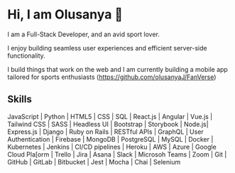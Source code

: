 # Hi, I am Olusanya 👋

I am a Full-Stack Developer, and an avid sport lover. 

I enjoy building seamless user experiences and efficient server-side functionality. 

I build things that work on the web and I am currently building a mobile app tailored for sports enthusiasts (https://github.com/olusanyaJ/FanVerse)

## Skills

JavaScript | Python | HTML5 | CSS | SQL | React.js | Angular | Vue.js | Tailwind CSS | SASS | Headless UI | Bootstrap | Storybook | Node.js| Express.js | Django | Ruby on Rails | RESTful APIs | GraphQL | User Authentication | Firebase | MongoDB | PostgreSQL | MySQL | Docker | Kubernetes | Jenkins | CI/CD pipelines | Heroku | AWS | Azure | Google Cloud Pla[orm | Trello | Jira | Asana | Slack | Microsoh Teams | Zoom | Git | GitHub | GitLab | Bitbucket | Jest | Mocha | Chai | Selenium


